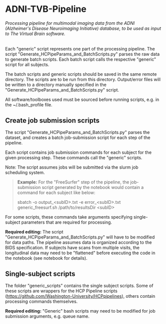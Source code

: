# ADNI-TVB-Pipeline

###### Processing pipeline for multimodal imaging data from the ADNI (Alzheimer's Disease Neuroimaging Initiative) database, to be used as input to The Virtual Brain software.

Each "generic" script represents one part of the processing pipeline. The script "Generate_HCPipeParams_and_BatchScripts.py" parses the raw data to generate batch scripts. Each batch script calls the respective "generic" script for all subjects.

The batch scripts and generic scripts should be saved in the same remote directory. The scripts are to be run from this directory. Output/error files will be written to a directory manually specified in the "Generate_HCPipeParams_and_BatchScripts.py" script.

All software/toolboxes used must be sourced before running scripts, e.g. in the ~/.bash_profile file.

## Create job submission scripts

The script "Generate_HCPipeParams_and_BatchScripts.py" parses the dataset, and creates a batch job-submission script for each step of the pipeline.

Each script contains job submission commands for each subject for the given processing step. These commands call the "generic" scripts.

Note: The script assumes jobs will be submitted via the slurm job scheduling system.

> **Example:**  For the "FreeSurfer" step of the pipeline, the job-submission script generated by the notebook would contain a command for each subject like below:
>
> sbatch -o output_\<subID>.txt -e error_\<subID>.txt generic_freesurf.sh /path/to/resultsDir \<subID>

For some scripts, these commands take arguments specifying single-subject parameters that are required for processing.

**Required editing:** The script "Generate_HCPipeParams_and_BatchScripts.py" will have to be modified for data paths. The pipeline assumes data is organized according to the BIDS specification. If subjects have scans from multiple visits, the longitudinal data may need to be "flattened" before executing the code in the notebook (see notebook for details).

## Single-subject scripts
The folder "generic_scripts" contains the single subject scripts. Some of these scripts are wrappers for the HCP Pipeline scripts (https://github.com/Washington-University/HCPpipelines), others contain processing commands themselves.

**Required editing:** "Generic" bash scripts may need to be modified for job submission arguments, e.g. queue name.

